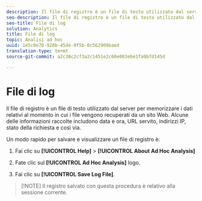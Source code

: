 ```yaml
---
description: Il file di registro è un file di testo utilizzato dal server per memorizzare i dati relativi al momento in cui i file vengono recuperati da un sito Web. Alcune delle informazioni raccolte includono data e ora, URL servito, indirizzi IP, stato della richiesta e così via.
seo-description: Il file di registro è un file di testo utilizzato dal server per memorizzare i dati relativi al momento in cui i file vengono recuperati da un sito Web. Alcune delle informazioni raccolte includono data e ora, URL servito, indirizzi IP, stato della richiesta e così via.
seo-title: File di log
solution: Analytics
title: File di log
topic: Analisi ad hoc
uuid: 1e5c0e70-928b-45de-9f5b-0c562909baed
translation-type: tm+mt
source-git-commit: a2c38c2cf3a2c1451e2c60e003ebe1fa9bfd145d

---
```



# File di log

Il file di registro è un file di testo utilizzato dal server per memorizzare i dati relativi al momento in cui i file vengono recuperati da un sito Web. Alcune delle informazioni raccolte includono data e ora, URL servito, indirizzi IP, stato della richiesta e così via.

Un modo rapido per salvare e visualizzare un file di registro è:

1. Fai clic su **[!UICONTROL Help]** &gt; **[!UICONTROL About Ad Hoc Analysis]**

1. Fate clic sul **[!UICONTROL Ad Hoc Analysis]** logo.
1. Fai clic su **[!UICONTROL Save Log File]**.

> [!NOTE] Il registro salvato con questa procedura è relativo alla sessione corrente.

